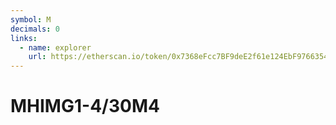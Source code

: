 ```yaml
---
symbol: M
decimals: 0
links:
  - name: explorer
    url: https://etherscan.io/token/0x7368eFcc7BF9deE2f61e124EbF97663544b7Aa7f
---
```


# MHIMG1-4/30M4
